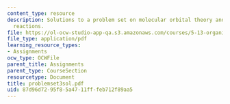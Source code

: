 ```yaml
---
content_type: resource
description: Solutions to a problem set on molecular orbital theory and pericyclic
  reactions.
file: https://ol-ocw-studio-app-qa.s3.amazonaws.com/courses/5-13-organic-chemistry-ii-fall-2003/87d96d7295f85a4711fffeb712f89aa5_problemset3sol.pdf
file_type: application/pdf
learning_resource_types:
- Assignments
ocw_type: OCWFile
parent_title: Assignments
parent_type: CourseSection
resourcetype: Document
title: problemset3sol.pdf
uid: 87d96d72-95f8-5a47-11ff-feb712f89aa5
---
```

